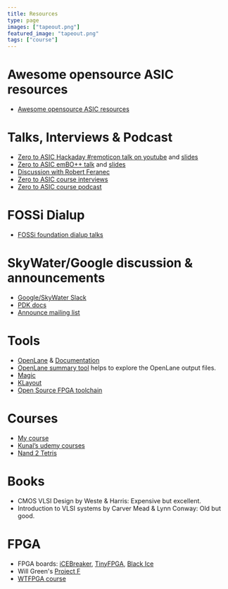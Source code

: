 ```yaml
---
title: Resources
type: page
images: ["tapeout.png"]
featured_image: "tapeout.png"
tags: ["course"]
---
```


# Awesome opensource ASIC resources

* [Awesome opensource ASIC resources](https://github.com/mattvenn/awesome-opensource-asic/blob/main/README.md)

# Talks, Interviews & Podcast

* [Zero to ASIC Hackaday #remoticon talk on youtube](https://youtu.be/ILZ6fDHZ_eo) and [slides](http://bit.ly/0-ASIC-slides)
* [Zero to ASIC emBO++ talk](https://www.youtube.com/watch?v=3E_YxyGEjlA) and [slides](https://docs.google.com/presentation/d/1Brn4BtYtRsc6_ee_7XgPvYyOTiCuho2Z3MEdSJuPr0Y/edit?usp=sharing)
* [Discussion with Robert Feranec](https://www.youtube.com/watch?v=YounUJvIW04)
* [Zero to ASIC course interviews](https://youtube.com/playlist?list=PLyynFETmdQDS3hguItPHrRVYPpRo6mkVh)
* [Zero to ASIC course podcast](https://www.podcasts.com/zero-to-asic-course)

# FOSSi Dialup

* [FOSSi foundation dialup talks](https://www.youtube.com/playlist?list=PLUg3wIOWD8yoZCg9XpFSgEgljx6MSdm9L)

# SkyWater/Google discussion & announcements

* [Google/SkyWater Slack](https://slack.skywater.tools/)
* [PDK docs](https://skywater-pdk.readthedocs.io/en/main/)
* [Announce mailing list](https://groups.google.com/forum/#!forum/skywater-pdk-announce)

# Tools

* [OpenLane](https://github.com/efabless/openlane) & [Documentation](https://openlane.readthedocs.io/en/latest/)
* [OpenLane summary tool](https://github.com/mattvenn/openlane_summary) helps to explore the OpenLane output files.
* [Magic](http://opencircuitdesign.com/magic/)
* [KLayout](https://www.klayout.de/)
* [Open Source FPGA toolchain](https://github.com/YosysHQ/fpga-toolchain)

# Courses

* [My course](/contact)
* [Kunal’s udemy courses](https://www.udemy.com/course/vlsi-academy-custom-layout/)
* [Nand 2 Tetris](https://www.nand2tetris.org/)

# Books

* CMOS VLSI Design by Weste & Harris: Expensive but excellent.
* Introduction to VLSI systems by Carver Mead & Lynn Conway: Old but good.

# FPGA

* FPGA boards: [iCEBreaker](https://www.crowdsupply.com/1bitsquared/icebreaker-fpga), [TinyFPGA](https://tinyfpga.com/), [Black Ice](https://www.tindie.com/products/Folknology/blackice-mx/)
* Will Green's [Project F](https://projectf.io/about/)
* [WTFPGA course](https://github.com/esden/WTFpga)

